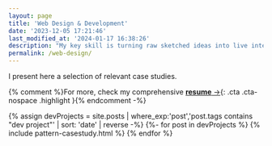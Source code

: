 ```yaml
---
layout: page
title: 'Web Design & Development'
date: '2023-12-05 17:21:46'
last_modified_at: '2024-01-17 16:38:26'
description: "My key skill is turning raw sketched ideas into live interfaces, studying and modifying them through user testing, always keeping a strong eye to accessibility, performance, and good design balance."
permalink: /web-design/
---
```

I present here a selection of relevant case studies. 

{% comment %}For more, check my comprehensive&nbsp;[**resume**&nbsp;&rarr;](https://web.minutestomidnight.co.uk){: .cta .cta-nospace .highlight }{% endcomment -%}

<div class="case-studies h-feed">
	{% assign devProjects = site.posts | where_exp:'post','post.tags contains "dev project"' | sort: 'date' | reverse -%}
	{%- for post in devProjects %}
	{% include pattern-casestudy.html %}
	{% endfor %}
</div>